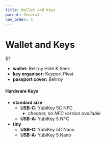 ```yaml
---
title: Wallet and Keys
parent: General
nav_order: 4
---
```

# Wallet and Keys

$?

- **wallet:** Bellroy Hide & Seek
- **key organiser:** Keyport Pivot
- **passport cover:** Bellroy

#### Hardware Keys

- **standard size** 
	- **USB-C:** YubiKey 5C NFC
		- *cheaper, no NFC version available*
	- **USB-A:** YubiKey 5 NFC
- **tiny** 
	- **USB-C:** YubiKey 5C Nano
	- **USB-A:** YubiKey 5 Nano
